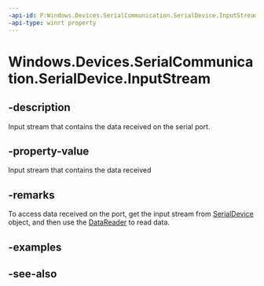 ----api-id: P:Windows.Devices.SerialCommunication.SerialDevice.InputStream
-api-type: winrt property
---<!-- Property syntaxpublic Windows.Storage.Streams.IInputStream InputStream { get; }--># Windows.Devices.SerialCommunication.SerialDevice.InputStream## -descriptionInput stream that contains the data received on the serial port.## -property-valueInput stream that contains the data received## -remarksTo access data received on the port, get the input stream from [SerialDevice](serialdevice.md) object, and then use the [DataReader](../windows.storage.streams/datareader.md) to read data.## -examples## -see-also